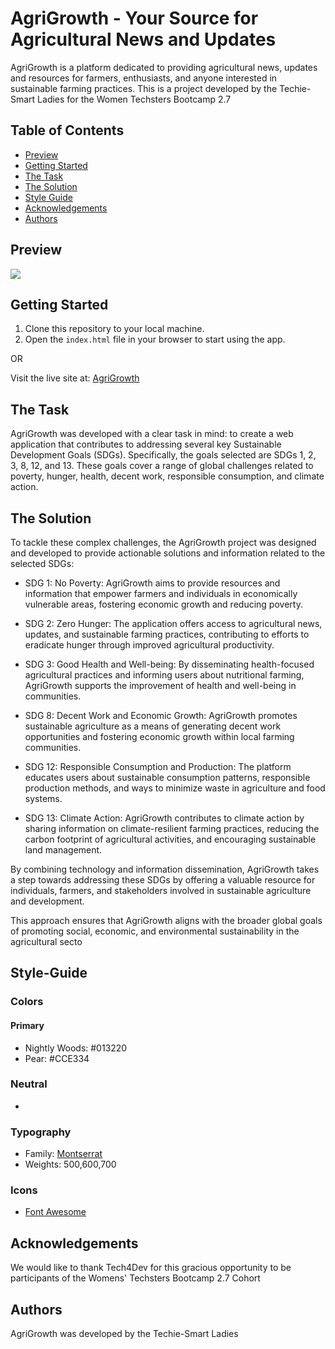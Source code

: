 # AgriGrowth - Your Source for Agricultural News and Updates
  AgriGrowth is a platform dedicated to providing agricultural news, updates and resources for farmers, enthusiasts, and anyone interested in sustainable farming practices. This is a project developed by the Techie-Smart Ladies for the Women Techsters Bootcamp 2.7

## Table of Contents
- [Preview](#preview)
- [Getting Started](#getting-started)
- [The Task](#the-task)
- [The Solution](#the-solution)
- [Style Guide](#style-guide)
- [Acknowledgements](#acknowledgements)
- [Authors](#authors)


## Preview
![](./screenshot.png)


## Getting Started
1. Clone this repository to your local machine.
2. Open the `index.html` file in your browser to start using the app.
  
OR
 
  Visit the live site at: [AgriGrowth](https://agrigrowth.com)

## The Task
 AgriGrowth was developed with a clear task in mind: to create a web application that contributes to addressing several key Sustainable Development Goals (SDGs). Specifically, the goals selected are SDGs 1, 2, 3, 8, 12, and 13. These goals cover a range of global challenges related to poverty, hunger, health, decent work, responsible consumption, and climate action.
 
## The Solution
  To tackle these complex challenges, the AgriGrowth project was designed and developed to provide actionable solutions and information related to the selected SDGs:

- SDG 1: No Poverty: AgriGrowth aims to provide resources and information that empower farmers and individuals in economically vulnerable areas, fostering economic growth and reducing poverty.

- SDG 2: Zero Hunger: The application offers access to agricultural news, updates, and sustainable farming practices, contributing to efforts to eradicate hunger through improved agricultural productivity.

- SDG 3: Good Health and Well-being: By disseminating health-focused agricultural practices and informing users about nutritional farming, AgriGrowth supports the improvement of health and well-being in communities.

- SDG 8: Decent Work and Economic Growth: AgriGrowth promotes sustainable agriculture as a means of generating decent work opportunities and fostering economic growth within local farming communities.

- SDG 12: Responsible Consumption and Production: The platform educates users about sustainable consumption patterns, responsible production methods, and ways to minimize waste in agriculture and food systems.

- SDG 13: Climate Action: AgriGrowth contributes to climate action by sharing information on climate-resilient farming practices, reducing the carbon footprint of agricultural activities, and encouraging sustainable land management.

By combining technology and information dissemination, AgriGrowth takes a step towards addressing these SDGs by offering a valuable resource for individuals, farmers, and stakeholders involved in sustainable agriculture and development.

This approach ensures that AgriGrowth aligns with the broader global goals of promoting social, economic, and environmental sustainability in the agricultural secto

## Style-Guide

### Colors
#### Primary
- Nightly Woods: #013220
- Pear: #CCE334

### Neutral 
- 

### Typography
- Family: [Montserrat](https://fonts.google.com/specimen/Montserrat)
- Weights: 500,600,700

### Icons
- [Font Awesome](https://fontawesome.com/)

## Acknowledgements
  We would like to thank Tech4Dev for this gracious opportunity to be participants of the Womens' Techsters Bootcamp 2.7 Cohort

## Authors
  AgriGrowth was developed by the Techie-Smart Ladies
  
